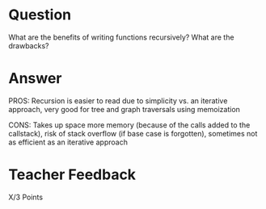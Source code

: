 # Question

What are the benefits of writing functions recursively? What are the drawbacks?

# Answer
PROS: Recursion is easier to read due to simplicity vs. an iterative approach, very good for tree and graph traversals using memoization 

CONS: Takes up space more memory (because of the calls added to the callstack), risk of stack overflow (if base case is forgotten), sometimes not as efficient as an iterative approach

# Teacher Feedback

X/3 Points